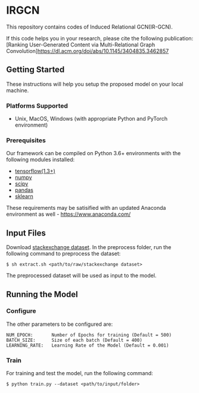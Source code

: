 # IRGCN

This repository contains codes of Induced Relational GCN(IR-GCN).

If this code helps you in your research, please cite the following publication: 
[Ranking User-Generated Content via Multi-Relational Graph Convolution]https://dl.acm.org/doi/abs/10.1145/3404835.3462857

## Getting Started

These instructions will help you setup the proposed model on your local machine.

### Platforms Supported

- Unix, MacOS, Windows (with appropriate Python and PyTorch environment)

### Prerequisites
Our framework can be compiled on Python 3.6+ environments with the following modules installed:
- [tensorflow(1.3+)](https://www.tensorflow.org/)
- [numpy](http://www.numpy.org/)
- [scipy](https://www.scipy.org/)
- [pandas](https://pandas.pydata.org/)
- [sklearn](https://scikit-learn.org)

These requirements may be satisified with an updated Anaconda environment as well - https://www.anaconda.com/

## Input Files

Download [stackexchange dataset](https://archive.org/download/stackexchange). In the preprocess folder, run the following command to preprocess the dataset:

```
$ sh extract.sh <path/to/raw/stackexchange dataset>

```
The preprocessed dataset will be used as input to the model.

## Running the Model

### Configure

The other parameters to be configured are:

```
NUM_EPOCH:       Number of Epochs for training (Default = 500)
BATCH_SIZE:      Size of each batch (Default = 400)
LEARNING_RATE:   Learning Rate of the Model (Default = 0.001)
```

### Train

For training and test the model, run the following command: 

```
$ python train.py --dataset <path/to/input/folder>
```

